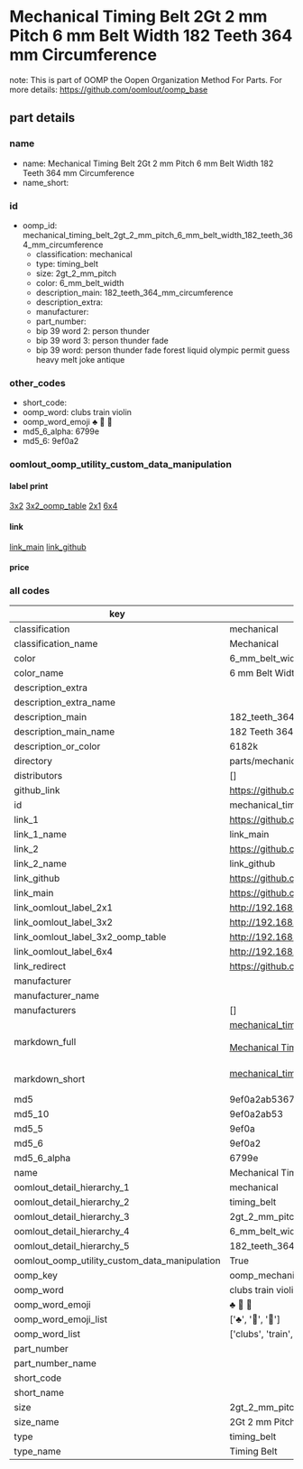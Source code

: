 # Mechanical Timing Belt 2Gt 2 mm Pitch 6 mm Belt Width 182 Teeth 364 mm Circumference  

note: This is part of OOMP the Oopen Organization Method For Parts. For more details: https://github.com/oomlout/oomp_base

##  part details
  







### name
* name: Mechanical Timing Belt 2Gt 2 mm Pitch 6 mm Belt Width 182 Teeth 364 mm Circumference
* name_short: 
### id
* oomp_id: mechanical_timing_belt_2gt_2_mm_pitch_6_mm_belt_width_182_teeth_364_mm_circumference
  * classification: mechanical
  * type: timing_belt
  * size: 2gt_2_mm_pitch
  * color: 6_mm_belt_width
  * description_main: 182_teeth_364_mm_circumference
  * description_extra: 
  * manufacturer: 
  * part_number: 
  * bip 39 word 2: person thunder
  * bip 39 word 3: person thunder fade
  * bip 39 word: person thunder fade forest liquid olympic permit guess heavy melt joke antique

### other_codes
* short_code: 
* oomp_word: clubs train violin
* oomp_word_emoji :clubs: :train: :violin:
* md5_6_alpha: 6799e
* md5_6: 9ef0a2






### oomlout_oomp_utility_custom_data_manipulation
#### label print
[3x2](http://192.168.1.245:1112/?label=oomp%206799e)
[3x2_oomp_table](http://192.168.1.108:1112/?label=oomp%206799e)
[2x1](http://192.168.1.242:1112/?label=oomp%206799e)
[6x4](http://192.168.1.55:1112/?label=oomp%206799e)    

#### link

[link_main](https://github.com/oomlout/oomlout_oomp_version_1_messy/tree/main/parts/mechanical_timing_belt_2gt_2_mm_pitch_6_mm_belt_width_182_teeth_364_mm_circumference) [link_github](https://github.com/oomlout/oomlout_oomp_version_1_messy/tree/main/parts/mechanical_timing_belt_2gt_2_mm_pitch_6_mm_belt_width_182_teeth_364_mm_circumference)                             

#### price







### all codes 
| key | value |  
| --- | --- |  
| classification | mechanical |  
| classification_name | Mechanical |  
| color | 6_mm_belt_width |  
| color_name | 6 mm Belt Width |  
| description_extra |  |  
| description_extra_name |  |  
| description_main | 182_teeth_364_mm_circumference |  
| description_main_name | 182 Teeth 364 mm Circumference |  
| description_or_color | 6182k |  
| directory | parts/mechanical_timing_belt_2gt_2_mm_pitch_6_mm_belt_width_182_teeth_364_mm_circumference |  
| distributors | [] |  
| github_link | https://github.com/oomlout/oomlout_oomp_part_src/tree/main/parts/mechanical_timing_belt_2gt_2_mm_pitch_6_mm_belt_width_182_teeth_364_mm_circumference |  
| id | mechanical_timing_belt_2gt_2_mm_pitch_6_mm_belt_width_182_teeth_364_mm_circumference |  
| link_1 | https://github.com/oomlout/oomlout_oomp_version_1_messy/tree/main/parts/mechanical_timing_belt_2gt_2_mm_pitch_6_mm_belt_width_182_teeth_364_mm_circumference |  
| link_1_name | link_main |  
| link_2 | https://github.com/oomlout/oomlout_oomp_version_1_messy/tree/main/parts/mechanical_timing_belt_2gt_2_mm_pitch_6_mm_belt_width_182_teeth_364_mm_circumference |  
| link_2_name | link_github |  
| link_github | https://github.com/oomlout/oomlout_oomp_version_1_messy/tree/main/parts/mechanical_timing_belt_2gt_2_mm_pitch_6_mm_belt_width_182_teeth_364_mm_circumference |  
| link_main | https://github.com/oomlout/oomlout_oomp_version_1_messy/tree/main/parts/mechanical_timing_belt_2gt_2_mm_pitch_6_mm_belt_width_182_teeth_364_mm_circumference |  
| link_oomlout_label_2x1 | http://192.168.1.242:1112/?label=oomp%206799e |  
| link_oomlout_label_3x2 | http://192.168.1.245:1112/?label=oomp%206799e |  
| link_oomlout_label_3x2_oomp_table | http://192.168.1.108:1112/?label=oomp%206799e |  
| link_oomlout_label_6x4 | http://192.168.1.55:1112/?label=oomp%206799e |  
| link_redirect | https://github.com/oomlout/oomlout_oomp_version_1_messy/tree/main/parts/mechanical_timing_belt_2gt_2_mm_pitch_6_mm_belt_width_182_teeth_364_mm_circumference |  
| manufacturer |  |  
| manufacturer_name |  |  
| manufacturers | [] |  
| markdown_full | [mechanical_timing_belt_2gt_2_mm_pitch_6_mm_belt_width_182_teeth_364_mm_circumference](none)<br>[](none)<br>[Mechanical Timing Belt 2Gt 2 Mm Pitch 6 Mm Belt Width 182 Teeth 364 Mm Circumference](none)<br><br> |  
| markdown_short | [mechanical_timing_belt_2gt_2_mm_pitch_6_mm_belt_width_182_teeth_364_mm_circumference](none)<br><br> |  
| md5 | 9ef0a2ab53677466694125b2a3b8651a |  
| md5_10 | 9ef0a2ab53 |  
| md5_5 | 9ef0a |  
| md5_6 | 9ef0a2 |  
| md5_6_alpha | 6799e |  
| name | Mechanical Timing Belt 2Gt 2 mm Pitch 6 mm Belt Width 182 Teeth 364 mm Circumference |  
| oomlout_detail_hierarchy_1 | mechanical |  
| oomlout_detail_hierarchy_2 | timing_belt |  
| oomlout_detail_hierarchy_3 | 2gt_2_mm_pitch |  
| oomlout_detail_hierarchy_4 | 6_mm_belt_width |  
| oomlout_detail_hierarchy_5 | 182_teeth_364_mm_circumference |  
| oomlout_oomp_utility_custom_data_manipulation | True |  
| oomp_key | oomp_mechanical_timing_belt_2gt_2_mm_pitch_6_mm_belt_width_182_teeth_364_mm_circumference |  
| oomp_word | clubs train violin |  
| oomp_word_emoji | :clubs: :train: :violin: |  
| oomp_word_emoji_list | [':clubs:', ':train:', ':violin:'] |  
| oomp_word_list | ['clubs', 'train', 'violin'] |  
| part_number |  |  
| part_number_name |  |  
| short_code |  |  
| short_name |  |  
| size | 2gt_2_mm_pitch |  
| size_name | 2Gt 2 mm Pitch |  
| type | timing_belt |  
| type_name | Timing Belt |  
